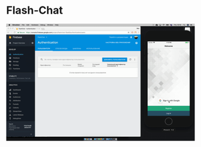 # Flash-Chat

![Finished App](https://github.com/havebeenfitz/Portfolio/blob/master/09_FlashChat/finished%20app.gif)
